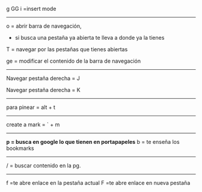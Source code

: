g GG 
i =insert mode

---
o = abrir barra de navegación,

- si busca una pestaña ya abierta te lleva a donde ya la tienes

T = navegar por las pestañas que tienes abiertas

ge = modificar el contenido de la barra de navegación

---
Navegar pestaña derecha = J

Navegar pestaña derecha = K

---
para pinear = alt + t

---
create a mark = \` + m

---
**p = busca en google lo que tienen en portapapeles**
b = te enseña los bookmarks 

---
/ = buscar contenido en la pg. 

---
f =te abre enlace en la pestaña actual 
F =te abre enlace en nueva pestaña 